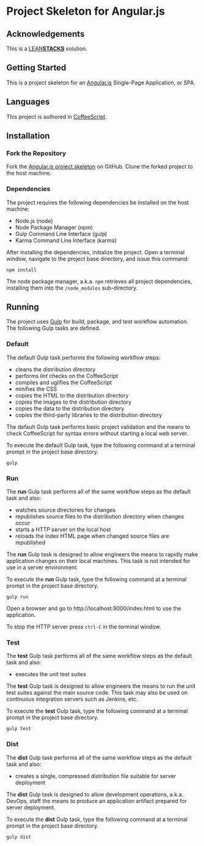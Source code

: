 # Project Skeleton for Angular.js

## Acknowledgements

This is a [LEAN**STACKS**](http://www.leanstacks.com) solution.

## Getting Started

This is a project skeleton for an [Angular.js](https://angularjs.org/) Single-Page Application, or SPA.  

## Languages

This project is authored in [CoffeeScript](http://coffeescript.org).

## Installation

### Fork the Repository

Fork the [Angular.js project skeleton](https://github.com/mwarman/skeleton-ui-ng-coffee) on GitHub.  Clone the forked project to the host machine.

### Dependencies

The project requires the following dependencies be installed on the host machine:

* Node.js (node)
* Node Package Manager (npm)
* Gulp Command Line Interface (gulp)
* Karma Command Line Interface (karma)

After installing the dependencies, initialize the project.  Open a terminal window, navigate to the project base directory, and issue this command:

```
npm install
```

The node package manager, a.k.a. `npm` retrieves all project dependencies, installing them into the `/node_modules` sub-directory.

## Running

The project uses [Gulp](http://gulpjs.com) for build, package, and test workflow automation.  The following Gulp tasks are defined.

### Default

The default Gulp task performs the following workflow steps:

* cleans the distribution directory
* performs *lint* checks on the CoffeeScript
* compiles and uglifies the CoffeeScript
* minifies the CSS
* copies the HTML to the distribution directory
* copies the images to the distribution directory
* copies the data to the distribution directory
* copies the third-party libraries to the distribution directory

The default Gulp task performs basic project validation and the means to check CoffeeScript for syntax errors without starting a local web server.

To execute the default Gulp task, type the following command at a terminal prompt in the project base directory.

```
gulp
```

### Run

The **run** Gulp task performs all of the same workflow steps as the default task and also:

* watches source directories for changes
* republishes source files to the distribution directory when changes occur
* starts a HTTP server on the local host
* reloads the index HTML page when changed source files are republished

The **run** Gulp task is designed to allow engineers the means to rapidly make application changes on their local machines.  This task is not intended for use in a server environment.

To execute the **run** Gulp task, type the following command at a terminal prompt in the project base directory.

```
gulp run
```

Open a browser and go to http://localhost:9000/index.html to use the application.

To stop the HTTP server press `ctrl-C` in the terminal window.

### Test

The **test** Gulp task performs all of the same workflow steps as the default task and also:

* executes the unit test suites

The **test** Gulp task is designed to allow engineers the means to run the unit test suites against the main source code.  This task may also be used on continuous integration servers such as Jenkins, etc.

To execute the **test** Gulp task, type the following command at a terminal prompt in the project base directory.

```
gulp test
```

### Dist

The **dist** Gulp task performs all of the same workflow steps as the default task and also:

* creates a single, compressed distribution file suitable for server deployment

The **dist** Gulp task is designed to allow development operations, a.k.a. DevOps, staff the means to produce an application artifact prepared for server deployment.

To execute the **dist** Gulp task, type the following command at a terminal prompt in the project base directory.

```
gulp dist
```
